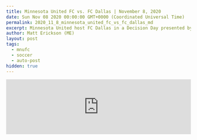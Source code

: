 ```yaml
---
title: Minnesota United FC vs. FC Dallas | November 8, 2020
date: Sun Nov 08 2020 00:00:00 GMT+0000 (Coordinated Universal Time)
permalink: 2020_11_8_minnesota_united_fc_vs_fc_dallas_md
excerpt: Minnesota United host FC Dallas in a Decision Day presented by AT&T clash at Allianz Field Sunday that could be a preview of a meeting in the Audi 2020 MLS Cup Playoffs.
author: Matt Erickson (ME)
layout: post
tags:
  - mnufc
  - soccer
  - auto-post
hidden: true
---
```

<div class='soccer-video-wrapper'>
    <iframe class='soccer-video' width='100%' height='auto' frameborder='0' allowfullscreen src='https://www.mnufc.com/iframe-video?brightcove_id=6208240405001&brightcove_player_id=default&brightcove_account_id=5534894110001'></iframe>
  </div>